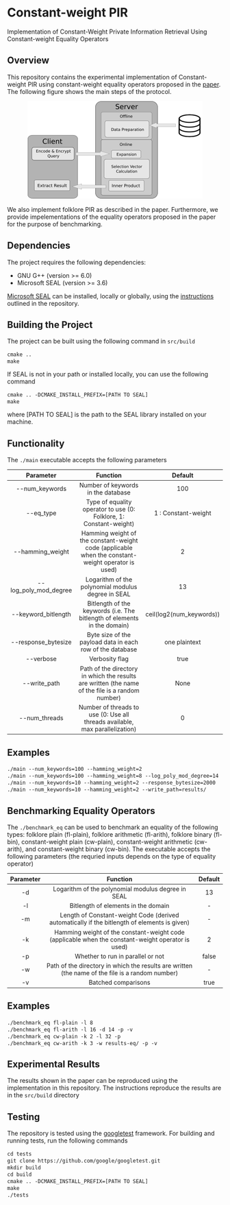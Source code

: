 # Constant-weight PIR

Implementation of Constant-Weight Private Information Retrieval Using Constant-weight Equality Operators

## Overview

This repository contains the experimental implementation of Constant-weight PIR using constant-weight equality operators proposed in the [paper](https://arxiv.org/abs/2202.07569). The following figure shows the main steps of the protocol.

<p align="center">
  <img src="pir.png" />
</p>

We also implement folklore PIR as described in the paper. Furthermore, we provide impelementations of the equality operators proposed in the paper for the purpose of benchmarking.

## Dependencies
The project requires the following dependencies:
* GNU G++ (version >= 6.0)
* Microsoft SEAL (version >= 3.6)

[Microsoft SEAL](https://github.com/microsoft/SEAL) can be installed, locally or globally, using the [instructions](https://github.com/microsoft/SEAL#building-microsoft-seal) outlined in the repository.

## Building the Project
The project can be built using the following command in ```src/build```
```
cmake ..
make 
```

If SEAL is not in your path or installed locally, you can use the following command
```
cmake .. -DCMAKE_INSTALL_PREFIX=[PATH TO SEAL]
make
```
where [PATH TO SEAL] is the path to the SEAL library installed on your machine.


## Functionality
The ```./main``` executable accepts the following parameters


Parameter                   | Function                                                                                            | Default 
:-------------------------: | :-------------------------------------------------------------------------------------------------: | :--------------------:
--num_keywords              | Number of keywords in the database                                                                  | 100
--eq_type                   | Type of equality operator to use (0: Folklore, 1: Constant-weight)                                  | 1 : Constant-weight
--hamming_weight            | Hamming weight of the constant-weight code (applicable when the constant-weight operator is used)   | 2
--log_poly_mod_degree       | Logarithm of the polynomial modulus degree in SEAL                                                  | 13
--keyword_bitlength         | Bitlength of the keywords (i.e. The bitlength of elements in the domain)                            | ceil(log2(num_keywords))
--response_bytesize         | Byte size of the payload data in each row of the database                                           | one plaintext
--verbose                   | Verbosity flag                                                                                      | true
--write_path                | Path of the directory in which the results are written (the name of the file is a random number)    | None
--num_threads               | Number of threads to use (0: Use all threads available, max parallelization)                        | 0

## Examples
```
./main --num_keywords=100 --hamming_weight=2
./main --num_keywords=100 --hamming_weight=8 --log_poly_mod_degree=14
./main --num_keywords=10 --hamming_weight=2 --response_bytesize=2000
./main --num_keywords=10 --hamming_weight=2 --write_path=results/
```


## Benchmarking Equality Operators

The ```./benchmark_eq``` can be used to benchmark an equality of the following types: folklore plain (fl-plain), folklore arithmetic (fl-arith), folklore binary (fl-bin), constant-weight plain (cw-plain), constant-weight arithmetic (cw-arith), and constant-weight binary (cw-bin).
The executable accepts the following parameters (the requried inputs depends on the type of equality operator)


Parameter                   | Function                                                                                            | Default 
:-------------------------: | :-------------------------------------------------------------------------------------------------: | :--------------------:
-d       | Logarithm of the polynomial modulus degree in SEAL                                                  | 13
-l         |  Bitlength of elements in the domain                            | -
-m              | Length of Constant-weight Code (derived automatically if the bitlength of elements is given)                                                                  | -
-k            | Hamming weight of the constant-weight code (applicable when the constant-weight operator is used)   | 2
-p       | Whether to run in parallel or not | false
-w                | Path of the directory in which the results are written (the name of the file is a random number)    | -
-v         | Batched comparisons  | true

## Examples
```
./benchmark_eq fl-plain -l 8
./benchmark_eq fl-arith -l 16 -d 14 -p -v
./benchmark_eq cw-plain -k 2 -l 32 -p
./benchmark_eq cw-arith -k 3 -w results-eq/ -p -v
```


## Experimental Results
The results shown in the paper can be reproduced using the implementation in this repository. The instructions reproduce the results are in the `src/build` directory

## Testing

The repository is tested using the [googletest](https://github.com/google/googletest) framework. For building and running tests, run the following commands
```
cd tests
git clone https://github.com/google/googletest.git
mkdir build
cd build
cmake .. -DCMAKE_INSTALL_PREFIX=[PATH TO SEAL]
make
./tests
```
